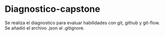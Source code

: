 # Diagnostico-capstone
Se realiza el diagnostico para evaluar habilidades con git, github y git-flow. Se añadió el archivo .json al .gitignore.


